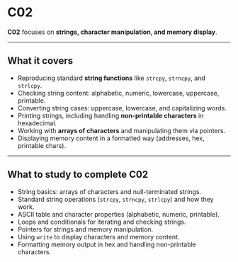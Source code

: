 # C02

**C02** focuses on **strings, character manipulation, and memory display**.

---

## What it covers

- Reproducing standard **string functions** like `strcpy`, `strncpy`, and `strlcpy`.  
- Checking string content: alphabetic, numeric, lowercase, uppercase, printable.  
- Converting string cases: uppercase, lowercase, and capitalizing words.  
- Printing strings, including handling **non-printable characters** in hexadecimal.  
- Working with **arrays of characters** and manipulating them via pointers.  
- Displaying memory content in a formatted way (addresses, hex, printable chars).  

---

## What to study to complete C02

- String basics: arrays of characters and null-terminated strings.  
- Standard string operations (`strcpy`, `strncpy`, `strlcpy`) and how they work.  
- ASCII table and character properties (alphabetic, numeric, printable).  
- Loops and conditionals for iterating and checking strings.  
- Pointers for strings and memory manipulation.  
- Using `write` to display characters and memory content.  
- Formatting memory output in hex and handling non-printable characters.
